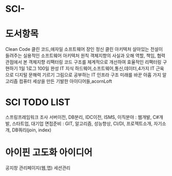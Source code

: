 # SCI-
# 도서항목
Clean Code 클린 코드,애자일 소프트웨어 장인 정신
클린 아키텍처 살아있는 전설이 들려주는 실용적인 소프트웨어 아키텍처 원칙
객체지향의 사실과 오해 역할, 책임, 협력 관점에서 본 객체지향
리팩터링 코드 구조를 체계적으로 개선하여 효율적인 리팩터링 구현하기
1일 1로그 100일 완성 IT 지식 하드웨어,소프트웨어,통신,데이터,4가지 IT 근육으로 디지털 문해력 기르기
그림으로 공부하는 IT 인프라 구조
미래를 바꾼 아홉 가지 알고리즘 컴퓨터 세상을 만든 기발한 아이디어들,acornLoft
# SCI TODO LIST
스프링프레임워크 조사
서버이전, DB분리, IDC이전, ISMS, 
이직분야 : 웹개발, C#개발, 스타트업, 대기업
면접준비 : GIT, 알고리즘, 성능향상, CI/DI, 프로젝트소개, 자기소개, DB쿼리(join, index)

# 아이핀 고도화 아이디어
공지창
관리페이지(웹,앱)
세션관리